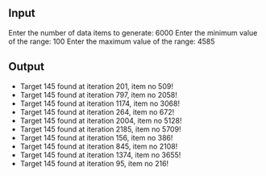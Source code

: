 ## Input

Enter the number of data items to generate: 6000
Enter the minimum value of the range: 100
Enter the maximum value of the range: 4585

## Output

- Target 145 found at iteration 201, item no 509!
- Target 145 found at iteration 797, item no 2058!
- Target 145 found at iteration 1174, item no 3068!
- Target 145 found at iteration 264, item no 672!
- Target 145 found at iteration 2004, item no 5128!
- Target 145 found at iteration 2185, item no 5709!
- Target 145 found at iteration 156, item no 386!
- Target 145 found at iteration 845, item no 2108!
- Target 145 found at iteration 1374, item no 3655!
- Target 145 found at iteration 95, item no 216!